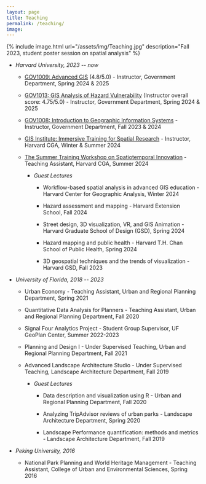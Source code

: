 ```yaml
---
layout: page
title: Teaching
permalink: /teaching/
image:
---
```



<!-- to add image to this page, do as below -->
{% include image.html url="/assets/img/Teaching.jpg" description="Fall 2023, student poster session on spatial analysis" %}

<!--  to add link to text, do : [Link text Here](https://link-url-here.org) -->
* *Harvard University, 2023 -- now*

    * [GOV1009: Advanced GIS](https://gis.harvard.edu/gov-1009-advanced-geographical-information-systems-workshop-4) (4.8/5.0) - Instructor, Government Department, Spring 2024 & 2025

    * [GOV1013: GIS Analysis of Hazard Vulnerability](https://gis.harvard.edu/gov-1013-gis-analysis-hazard-vulnerability) (Instructor overall score: 4.75/5.0) - Instructor, Government Department,  Spring 2024 & 2025
    
       <!-- * Student work case: [Samoa Community Vulnerability Index](https://storymaps.arcgis.com/stories/cfa5e7d7ca7e4298a7df78245034aa0b), by Jennifer Powley, May 2024-->

    * [GOV1008: Introduction to Geographic Information Systems](https://gis.harvard.edu/gov-1008-introduction-geographic-information-systems-4) - Instructor, Government Department, Fall 2023 & 2024
 
        <!-- * Student work case: [Extra-political Influences on COVID-19 Vaccination Coverage](https://storymaps.arcgis.com/stories/c4937fe055ed49229979fed984ec3894), by Aiden J. Taylor, December 2023-->

    * [GIS Institute: Immersive Training for Spatial Research](https://gis.harvard.edu/gis-institute) - Instructor, Harvard CGA, Winter & Summer 2024

    * [The Summer Training Workshop on Spatiotemporal Innovation](https://projects.iq.harvard.edu/chinadatalab/event/summer-workshop-spatiotemporal-innovation-0) - Teaching Assistant, Harvard CGA, Summer 2024
 
        * *Guest Lectures*
   
            * Workflow-based spatial analysis in advanced GIS education - Harvard Center for Geographic Analysis, Winter 2024
            
            * Hazard assessment and mapping - Harvard Extension School, Fall 2024
            
            * Street design, 3D visualization, VR, and GIS Animation - Harvard Graduate School of Design (GSD), Spring 2024
         
              <!-- https://gis.harvard.edu/event/urban-street-design-3d-geospatial-modeling-gis-analysis-visualization-about-networks-and-->
         
            * Hazard mapping and public health - Harvard T.H. Chan School of Public Health, Spring 2024
         
              <!-- https://gis.harvard.edu/event/spatial-analysis-hazard-mapping-public-health-->
          
            * 3D geospatial techniques and the trends of visualization - Harvard GSD, Fall 2023
         
              <!-- https://gis.harvard.edu/event/3d-geospatial-techniques-and-trends-visualization-->
        
* *University of Florida, 2018 -- 2023*

    * Urban Economy - Teaching Assistant, Urban and Regional Planning Department, Spring 2021

    * Quantitative Data Analysis for Planners - Teaching Assistant, Urban and Regional Planning Department, Fall 2020
 
    * Signal Four Analytics Project - Student Group Supervisor, UF GeoPlan Center, Summer 2022-2023

    * Planning and Design I - Under Supervised Teaching, Urban and Regional Planning Department, Fall 2021

    * Advanced Landscape Architecture Studio - Under Supervised Teaching, Landscape Architecture Department, Fall 2019
 
        * *Guest Lectures*
     
            * Data description and visualization using R - Urban and Regional Planning Department, Fall 2020
         
            * Analyzing TripAdvisor reviews of urban parks - Landscape Architecture Department, Spring 2020
         
            * Landscape Performance quantification: methods and metrics - Landscape Architecture Department, Fall 2019

* *Peking University, 2016*

    * National Park Planning and World Heritage Management - Teaching Assistant, College of Urban and Environmental Sciences, Spring 2016

<!-- 
# Heading 1
## Heading 2
### Heading 3
#### Heading 4
##### Heading 5
###### Heading 6

## Unordered List
* List Item
* Longer List Item
  * Nested List Item
  * Nested Item
* List Item

## Ordered List
1. List Item
2. Longer List Item
    1. Nested OL Item
    2. Another Nested Item
3. List Item

## Definition List
<dl>
  <dt>Coffee</dt>
  <dd>Black hot drink</dd>
  <dt>Milk</dt>
  <dd>White cold drink</dd>
</dl>

## Table

| Syntax      | Description |
| ----------- | ----------- |
| Header      | Title       |
| Paragraph   | Text        |
| Header      | Title       |
| Paragraph   | Text        |
-->
